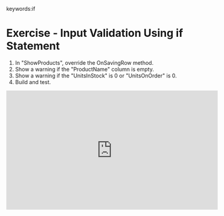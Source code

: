 ﻿keywords:if
# Exercise - Input Validation Using if Statement

1.	In "ShowProducts", override the OnSavingRow method.
2.	Show a warning if the "ProductName" column is empty.
3.	Show a warning if the "UnitsInStock" is 0 or "UnitsOnOrder" is 0.
4.	Build and test.

<iframe width="560" height="315" src="https://www.youtube.com/embed/PEShmOEd-jI?list=PL1DEQjXG2xnL1VKb5GvdDwxJeym7Uj6S3" frameborder="0" allowfullscreen></iframe>


